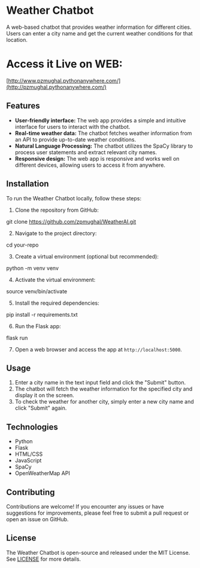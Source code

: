 # Weather Chatbot

A web-based chatbot that provides weather information for different cities. Users can enter a city name and get the current weather conditions for that location.

# Access it Live on WEB:

[http://www.pzmughal.pythonanywhere.com/](http://pzmughal.pythonanywhere.com/)

## Features

- **User-friendly interface:** The web app provides a simple and intuitive interface for users to interact with the chatbot.
- **Real-time weather data:** The chatbot fetches weather information from an API to provide up-to-date weather conditions.
- **Natural Language Processing:** The chatbot utilizes the SpaCy library to process user statements and extract relevant city names.
- **Responsive design:** The web app is responsive and works well on different devices, allowing users to access it from anywhere.

## Installation

To run the Weather Chatbot locally, follow these steps:

1. Clone the repository from GitHub:

git clone https://github.com/zpmughal/WeatherAI.git


2. Navigate to the project directory:

cd your-repo


3. Create a virtual environment (optional but recommended):

python -m venv venv


4. Activate the virtual environment:

source venv/bin/activate


5. Install the required dependencies:

pip install -r requirements.txt


6. Run the Flask app:

flask run


7. Open a web browser and access the app at `http://localhost:5000`.

## Usage

1. Enter a city name in the text input field and click the "Submit" button.
2. The chatbot will fetch the weather information for the specified city and display it on the screen.
3. To check the weather for another city, simply enter a new city name and click "Submit" again.

## Technologies

- Python
- Flask
- HTML/CSS
- JavaScript
- SpaCy
- OpenWeatherMap API

## Contributing

Contributions are welcome! If you encounter any issues or have suggestions for improvements, please feel free to submit a pull request or open an issue on GitHub.

## License

The Weather Chatbot is open-source and released under the MIT License. See [LICENSE](LICENSE) for more details.
